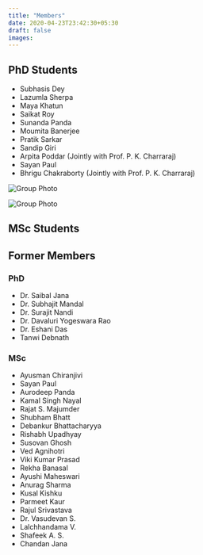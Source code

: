 ```yaml
---
title: "Members"
date: 2020-04-23T23:42:30+05:30
draft: false
images:
---
```


## PhD Students

*   Subhasis Dey
*   Lazumla Sherpa
*   Maya Khatun
*   Saikat Roy
*   Sunanda Panda
*   Moumita Banerjee
*   Pratik Sarkar
*   Sandip Giri
*   Arpita Poddar (Jointly with Prof. P. K. Charraraj)
*   Sayan Paul
*   Bhrigu Chakraborty (Jointly with Prof. P. K. Charraraj)

![Group Photo](../images/Group_photo_2.jpg)

![Group Photo](../images/group.jpg)

## MSc Students


## Former Members

### PhD

*   Dr. Saibal Jana
*   Dr. Subhajit Mandal
*   Dr. Surajit Nandi
*   Dr. Davaluri Yogeswara Rao
*   Dr. Eshani Das
*   Tanwi Debnath

### MSc

*   Ayusman Chiranjivi
*   Sayan Paul
*   Aurodeep Panda
*   Kamal Singh Nayal
*   Rajat S. Majumder
*   Shubham Bhatt
*   Debankur Bhattacharyya
*   Rishabh Upadhyay
*   Susovan Ghosh
*   Ved Agnihotri
*   Viki Kumar Prasad
*   Rekha Banasal
*   Ayushi Maheswari
*   Anurag Sharma
*   Kusal Kishku
*   Parmeet Kaur
*   Rajul Srivastava
*   Dr. Vasudevan S.
*   Lalchhandama V.
*   Shafeek A. S.
*   Chandan Jana
